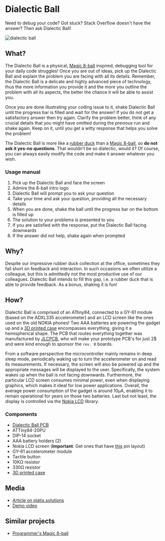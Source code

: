 # Dialectic Ball
Need to debug your code? Got stuck? Stack Overflow doesn't have the answer? Then ask Dialectic Ball!

![dialectic ball](https://i.imgur.com/etLUOJJ.png)

## What?
The Dialectic Ball is a physical, [Magic 8-ball](https://en.wikipedia.org/wiki/Magic_8-Ball) inspired, debugging tool for your daily code struggles! Once you are out of ideas, pick up the Dialectic Ball and explain the problem you are facing with all its details. Remember, the Dialectic Ball is a delicate and highly advanced piece of technology, thus the more information you provide it and the more you outline the problem with all its aspects, the better the chance it will be able to assist you.

Once you are done illustrating your coding issue to it, shake Dialectic Ball until the progress bar is filled and wait for the answer! If you do not get a satisfactory answer then try again. Clarify the problem better, think of any crucial details that you might have omitted during the previous run and shake again. Keep on it, until you get a witty response that helps you solve the problem!

The Dialectic Ball is more like a [rubber duck](https://en.wikipedia.org/wiki/Rubber_duck_debugging) than a [Magic 8-ball](https://en.wikipedia.org/wiki/Magic_8-Ball), so **do not ask it yes-no questions**. That wouldn't be so dialectic, would it? Of course, you can always easily modify the code and make it answer whatever you wish.

### Usage manual
1. Pick up the Dialectic Ball and face the screen
2. Admire the 8-ball intro logo
3. Dialectic Ball will prompt you to ask your question
4. Take your time and ask your question, providing all the necessary details
5. When you are done, shake the ball until the progress bar on the bottom is filled up
6. The solution to your problems is presented to you
7. If you are satisfied with the response, put the Dialectic Ball facing downwards
8. If the answer did not help, shake again when prompted

## Why?
Despite our impressive rubber duck collection at the office, sometimes they fall short on feedback and interaction. In such occasions we often utilize a colleague, but this is admittedly not the most productive use of our colleagues. Dialectic Ball intends to fill this gap, i.e. a rubber duck that is able to provide feedback. As a bonus, shaking it is fun!

## How?
Dialectic Ball is comprised of an ATtiny84, connected to a GY-61 module (based on the ADXL335 accelerometer) and an LCD screen like the ones used on the old NOKIA phones! Two AAA batteries are powering the gadget up and a [3D printed case](https://www.tinkercad.com/things/4zkr0X7OHBL) encompasses everything, giving it a hemispherical shape. The PCB that routes everything together was manufactured by [JLCPCB](https://jlcpcb.com/), who will make your prototype PCB's for just 2$ and were kind enough to sponsor the `rev. 0` boards.

From a software perspective the microcontroller mainly remains in deep sleep mode, periodically waking up to turn the accelerometer on and read its measurements. If necessary, the screen will also be powered up and the appropriate messages will be displayed to the user. Specifically, the system wakes up when the ball is not facing downwards. Furthermore, the particular LCD screen consumes minimal power, even when displaying graphics, which makes it ideal for low power applications. Overall, the average power consumption of the gadget is around 10μA, enabling it to remain operational for years on those two batteries. Last but not least, the display is controlled via the [Nokia LCD](https://github.com/platisd/nokia-5110-lcd-library) library.

### Components
* [Dialectic Ball PCB](https://github.com/platisd/dialectic-ball/tree/master/hardware/eagle)
* ATTiny84-20PU
* DIP-14 socket
* AAA battery holders (2)
* Nokia LCD screen (**Important**: Get ones that have [this](https://i.imgur.com/MhUsdiz.jpg) pin layout)
* GY-61 accelerometer module
* Tactile button
* 10KΩ resistor
* 330Ω resistor
* [3D printed case](https://www.tinkercad.com/things/4zkr0X7OHBL-magic8ball)

## Media
* [Article on platis.solutions](https://platis.solutions/blog/2018/05/30/debug-your-code-with-dialectic-ball)
* [Demo video](https://youtu.be/oXdIgaYoSw0)

## Similar projects
* [Programmer's Magic 8-ball](https://github.com/FareedQ/Programmer-s-Magic-8-Ball)
